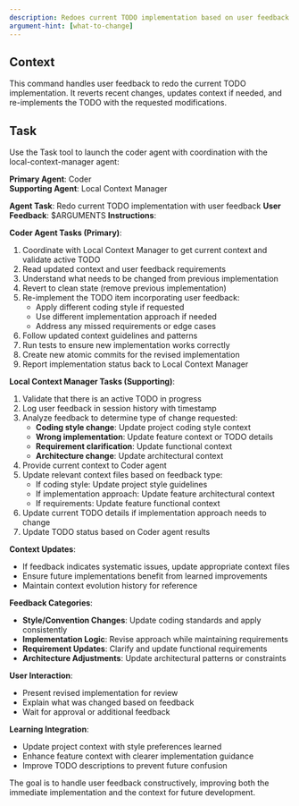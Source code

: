 ```yaml
---
description: Redoes current TODO implementation based on user feedback
argument-hint: [what-to-change]
---
```

## Context
This command handles user feedback to redo the current TODO implementation. It reverts recent changes, updates context if needed, and re-implements the TODO with the requested modifications.

## Task
Use the Task tool to launch the coder agent with coordination with the local-context-manager agent:

**Primary Agent**: Coder  
**Supporting Agent**: Local Context Manager

**Agent Task**: Redo current TODO implementation with user feedback
**User Feedback**: $ARGUMENTS
**Instructions**:

**Coder Agent Tasks (Primary)**:
1. Coordinate with Local Context Manager to get current context and validate active TODO
2. Read updated context and user feedback requirements
3. Understand what needs to be changed from previous implementation
4. Revert to clean state (remove previous implementation)
5. Re-implement the TODO item incorporating user feedback:
   - Apply different coding style if requested
   - Use different implementation approach if needed
   - Address any missed requirements or edge cases
6. Follow updated context guidelines and patterns
7. Run tests to ensure new implementation works correctly
8. Create new atomic commits for the revised implementation
9. Report implementation status back to Local Context Manager

**Local Context Manager Tasks (Supporting)**:
1. Validate that there is an active TODO in progress
2. Log user feedback in session history with timestamp
3. Analyze feedback to determine type of change requested:
   - **Coding style change**: Update project coding style context
   - **Wrong implementation**: Update feature context or TODO details
   - **Requirement clarification**: Update functional context
   - **Architecture change**: Update architectural context
4. Provide current context to Coder agent
5. Update relevant context files based on feedback type:
   - If coding style: Update project style guidelines
   - If implementation approach: Update feature architectural context
   - If requirements: Update feature functional context
6. Update current TODO details if implementation approach needs to change
7. Update TODO status based on Coder agent results

**Context Updates**:
- If feedback indicates systematic issues, update appropriate context files
- Ensure future implementations benefit from learned improvements
- Maintain context evolution history for reference

**Feedback Categories**:
- **Style/Convention Changes**: Update coding standards and apply consistently
- **Implementation Logic**: Revise approach while maintaining requirements
- **Requirement Updates**: Clarify and update functional requirements
- **Architecture Adjustments**: Update architectural patterns or constraints

**User Interaction**:
- Present revised implementation for review
- Explain what was changed based on feedback
- Wait for approval or additional feedback

**Learning Integration**:
- Update project context with style preferences learned
- Enhance feature context with clearer implementation guidance
- Improve TODO descriptions to prevent future confusion

The goal is to handle user feedback constructively, improving both the immediate implementation and the context for future development.